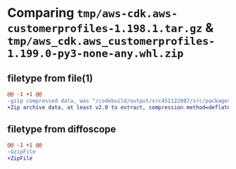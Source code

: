 # Comparing `tmp/aws-cdk.aws-customerprofiles-1.198.1.tar.gz` & `tmp/aws_cdk.aws_customerprofiles-1.199.0-py3-none-any.whl.zip`

## filetype from file(1)

```diff
@@ -1 +1 @@
-gzip compressed data, was "/codebuild/output/src451122087/src/packages/@aws-cdk/aws-customerprofiles/dist/python/aws-cdk.aws-customerprofiles-1.198.1.tar", last modified: Tue Mar 28 21:36:55 2023, max compression
+Zip archive data, at least v2.0 to extract, compression method=deflate
```

## filetype from diffoscope

```diff
@@ -1 +1 @@
-GzipFile
+ZipFile
```

